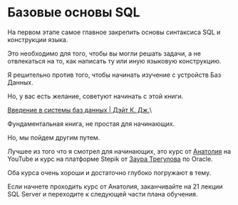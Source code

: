 # Базовые основы SQL

На первом этапе самое главное закрепить основы синтаксиса SQL и конструкции языка.

Это необходимо для того, чтобы вы могли решать задачи, а не отвлекаться на то, как написать ту или иную языковую конструкцию.

Я решительно против того, чтобы начинать изучение с  устройств Баз Данных.

Но, у вас есть желание, советуют начинать с этой книги.

[Введение в системы баз данных | Дэйт К. Дж.](https://www.ozon.ru/product/vvedenie-v-sistemy-baz-dannyh-136880774/?sh=aNQUSwAAAA)\

Фундаментальная книга, не простая для начинающих.

Но, мы пойдем другим путем.

Лучшее из того что я смотрел для начинающих, это курс от 
[Анатолия](https://www.youtube.com/playlist?list=PLkcP_moW_BpOs4gO6SrPrvXu0sPcTyUyp) на YouTube и курс на платформе Stepik от [Заура Трегулова](https://stepik.org/course/115617/promo) по Oracle.

Оба курса очень хороши и достаточно глубоко погружают в тему.

Если начнете проходить курс от Анатолия, заканчивайте на 21 лекции SQL Server и переходите к следующей части плана обучения.